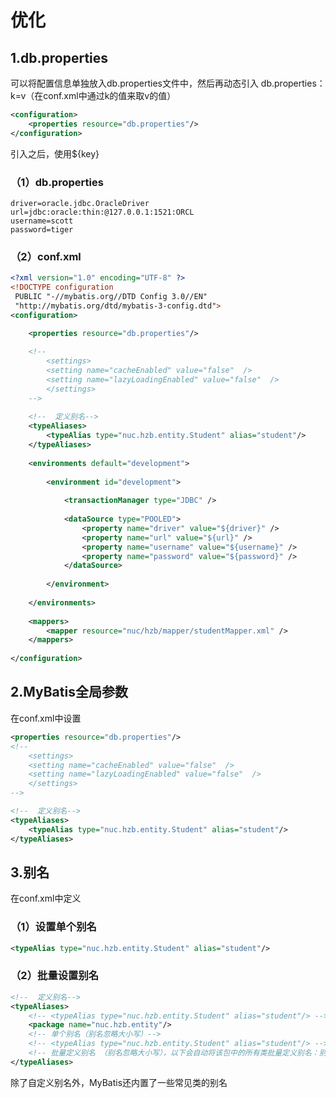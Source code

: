 # 优化

## 1.db.properties

可以将配置信息单独放入db.properties文件中，然后再动态引入
db.properties：k=v（在conf.xml中通过k的值来取v的值）

```XML
<configuration>
	<properties resource="db.properties"/>
</configuration>
```

引入之后，使用${key}

### （1）db.properties

```properties
driver=oracle.jdbc.OracleDriver
url=jdbc:oracle:thin:@127.0.0.1:1521:ORCL
username=scott
password=tiger
```

### （2）conf.xml

```xml
<?xml version="1.0" encoding="UTF-8" ?>
<!DOCTYPE configuration
 PUBLIC "-//mybatis.org//DTD Config 3.0//EN"
 "http://mybatis.org/dtd/mybatis-3-config.dtd">
<configuration>

	<properties resource="db.properties"/>
	
	<!-- 
		<settings>
		<setting name="cacheEnabled" value="false"  />
		<setting name="lazyLoadingEnabled" value="false"  />
		</settings>
	-->
	
	<!--  定义别名-->
	<typeAliases>
		<typeAlias type="nuc.hzb.entity.Student" alias="student"/>
	</typeAliases>
	
	<environments default="development">
	
		<environment id="development">
		
			<transactionManager type="JDBC" />	
			
			<dataSource type="POOLED">		
				<property name="driver" value="${driver}" />
				<property name="url" value="${url}" />
				<property name="username" value="${username}" />
				<property name="password" value="${password}" />
			</dataSource>	
			
		</environment>
		
	</environments>
	
	<mappers>
		<mapper resource="nuc/hzb/mapper/studentMapper.xml" />
	</mappers>
	
</configuration>
```

## 2.MyBatis全局参数

在conf.xml中设置	

```xml
<properties resource="db.properties"/>
<!-- 
	<settings>
	<setting name="cacheEnabled" value="false"  />
	<setting name="lazyLoadingEnabled" value="false"  />
	</settings>
-->

<!--  定义别名-->
<typeAliases>
	<typeAlias type="nuc.hzb.entity.Student" alias="student"/>
</typeAliases>
```

## 3.别名

在conf.xml中定义

### （1）设置单个别名

```xml
<typeAlias type="nuc.hzb.entity.Student" alias="student"/>
```

### （2）批量设置别名

```xml
<!--  定义别名-->
<typeAliases>
	<!-- <typeAlias type="nuc.hzb.entity.Student" alias="student"/> -->
	<package name="nuc.hzb.entity"/>
    <!-- 单个别名（别名忽略大小写）-->
	<!-- <typeAlias type="nuc.hzb.entity.Student" alias="student"/> -->
	<!-- 批量定义别名 （别名忽略大小写），以下会自动将该包中的所有类批量定义别名：别名就是类名（不带包名，忽略大小写）-->
</typeAliases>
```

除了自定义别名外，MyBatis还内置了一些常见类的别名